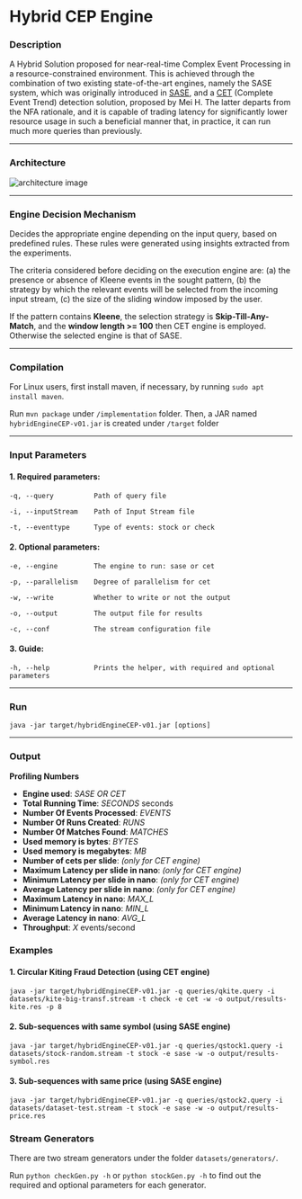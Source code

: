 # Hybrid CEP Engine

### Description

A Hybrid Solution proposed for near-real-time Complex Event Processing in a resource-constrained environment. 
This is achieved through the combination of two existing state-of-the-art engines, namely the SASE system, 
which was originally introduced in [SASE](http://sase.cs.umass.edu/uploads/pubs/sase-sigmod2006.pdf), 
and a [CET](https://dl.acm.org/doi/10.1145/3472456.3472526) (Complete Event Trend) detection solution, proposed  by Mei H. 
The latter departs from the NFA rationale, and it is capable of trading latency for significantly lower resource usage in such a beneficial manner that, in practice, it can run much more queries than previously.

***
### Architecture

![architecture image](https://github.com/KyraStyl/hybrid_cep_system/blob/master/hybrid-cep-arch.png)
***

### Engine Decision Mechanism
Decides the appropriate engine depending on the input query, based on predefined rules. These rules were generated using insights extracted from the experiments. 

The criteria considered before deciding on the execution engine are: 
    (a) the presence or absence of Kleene events in the sought pattern, 
    (b) the strategy by which the relevant events will be selected from the incoming input stream,
    (c) the size of the sliding window imposed by the user. 

If the pattern contains **Kleene**, the selection strategy is **Skip-Till-Any-Match**, and the **window length >= 100** then CET engine is employed.
Otherwise the selected engine is that of SASE.

***

### Compilation 

For Linux users, first install maven, if necessary, by running ```sudo apt install maven```.

Run ```mvn package``` under ```/implementation``` folder.
Then, a JAR named ```hybridEngineCEP-v01.jar``` is created under ```/target``` folder

***

### Input Parameters

#### 1. Required parameters:

    -q, --query          Path of query file

    -i, --inputStream    Path of Input Stream file

    -t, --eventtype      Type of events: stock or check

#### 2. Optional parameters:

    -e, --engine         The engine to run: sase or cet

    -p, --parallelism    Degree of parallelism for cet

    -w, --write          Whether to write or not the output

    -o, --output         The output file for results

    -c, --conf           The stream configuration file

#### 3. Guide:
    -h, --help           Prints the helper, with required and optional parameters

***

### Run
```
java -jar target/hybridEngineCEP-v01.jar [options]
```
***

### Output
****Profiling Numbers****
* **Engine used**: *SASE OR CET*
* **Total Running Time**: *SECONDS* seconds
* **Number Of Events Processed**: *EVENTS*
* **Number Of Runs Created**: *RUNS*
* **Number Of Matches Found**: *MATCHES*
* **Used memory is bytes**: *BYTES*
* **Used memory is megabytes**: *MB*
* **Number of cets per slide**: *(only for CET engine)*
* **Maximum Latency per slide in nano**: *(only for CET engine)*
* **Minimum Latency per slide in nano**: *(only for CET engine)*
* **Average Latency per slide in nano**: *(only for CET engine)*
* **Maximum Latency in nano**: *MAX_L*
* **Minimum Latency in nano**: *MIN_L*
* **Average Latency in nano**: *AVG_L*
* **Throughput**: *X* events/second

### Examples
#### 1. Circular Kiting Fraud Detection (using CET engine)

```
java -jar target/hybridEngineCEP-v01.jar -q queries/qkite.query -i datasets/kite-big-transf.stream -t check -e cet -w -o output/results-kite.res -p 8
```

#### 2. Sub-sequences with same symbol (using SASE engine)
```
java -jar target/hybridEngineCEP-v01.jar -q queries/qstock1.query -i datasets/stock-random.stream -t stock -e sase -w -o output/results-symbol.res 
```

#### 3. Sub-sequences with same price (using SASE engine)
```
java -jar target/hybridEngineCEP-v01.jar -q queries/qstock2.query -i datasets/dataset-test.stream -t stock -e sase -w -o output/results-price.res 
```

### Stream Generators

There are two stream generators under the folder ```datasets/generators/```.

Run ```python checkGen.py -h``` or ```python stockGen.py -h``` to find out the required and optional
parameters for each generator.
